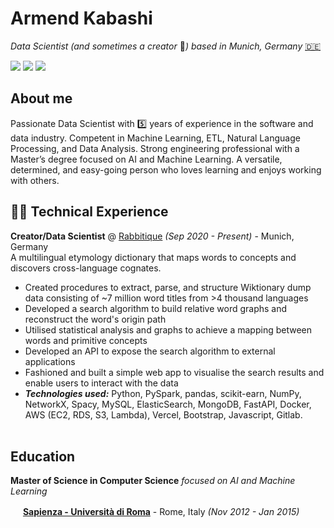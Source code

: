 # Armend Kabashi

_Data Scientist (and sometimes a creator_ :crystal_ball:_) based in Munich, Germany_ [:de:](https://en.wikipedia.org/wiki/Germany)<br>

[<img src="https://img.shields.io/badge/LinkedIn-0077B5?style=for-the-badge&logo=linkedin&logoColor=white" />](https://www.linkedin.com/in/armendkabashi/) [<img src="https://img.shields.io/badge/GitHub-100000?style=for-the-badge&logo=github&logoColor=white" />](https://github.com/armendk/) [<img src="https://img.shields.io/badge/dev.to-0A0A0A?style=for-the-badge&logo=dev.to&logoColor=white" />](https://dev.to/armendk/)

## About me
Passionate Data Scientist with :five: years of experience in the software and data industry.
Competent in Machine Learning, ETL, Natural Language Processing, and Data Analysis.
Strong engineering professional with a Master’s degree focused on AI and Machine
Learning. A versatile, determined, and easy-going person who loves learning and enjoys
working with others. 

## 👨‍💻 Technical Experience

**Creator/Data Scientist** @ [Rabbitique](https://www.rabbitique.com/) _(Sep 2020 - Present)_ - Munich, Germany <br>
A multilingual etymology dictionary that maps words to concepts and discovers cross-language cognates.
  - Created procedures to extract, parse, and structure Wiktionary dump data consisting of ~7 million word titles from >4 thousand languages
  - Developed a search algorithm to build relative word graphs and reconstruct the word's origin path
  - Utilised statistical analysis and graphs to achieve a mapping between words and primitive concepts
  - Developed an API to expose the search algorithm to external applications
  - Fashioned and built a simple web app to visualise the search results and enable users to interact with the data
  - **_Technologies used:_** Python, PySpark, pandas, scikit-earn, NumPy, NetworkX, Spacy, MySQL, ElasticSearch, MongoDB, FastAPI, Docker, AWS (EC2, RDS, S3, Lambda), Vercel, Bootstrap, Javascript, Gitlab.
<br><br>

## Education

**Master of Science in Computer Science** _focused on AI and Machine Learning_

<img src="https://www.pikpng.com/pngl/m/597-5977915_sapienza-university-of-rome-logo-clipart.png" width="16"> [**Sapienza - Università di Roma**](https://www.diag.uniroma1.it/) - Rome, Italy _(Nov 2012 - Jan 2015)_


